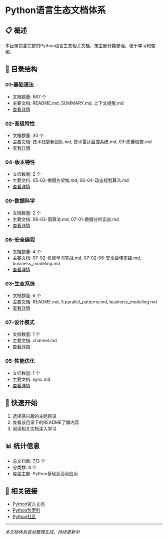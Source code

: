# Python语言生态文档体系

## 📋 概述
本目录包含完整的Python语言生态相关文档，按主题分类整理，便于学习和查阅。

## 📁 目录结构

### 01-基础语法
- 文档数量: 667 个
- 主要文档: README.md, SUMMARY.md, 上下文提醒.md
- [查看详情](01-基础语法/README.md)

### 02-高级特性
- 文档数量: 30 个
- 主要文档: 技术栈更新团队.md, 技术雷达监控系统.md, 03-质量检查.md
- [查看详情](02-高级特性/README.md)

### 04-版本特性
- 文档数量: 2 个
- 主要文档: 05-02-微服务架构.md, 06-04-动态规划算法.md
- [查看详情](04-版本特性/README.md)

### 09-数据科学
- 文档数量: 2 个
- 主要文档: 06-03-图算法.md, 07-01-数据分析实战.md
- [查看详情](09-数据科学/README.md)

### 06-安全编程
- 文档数量: 4 个
- 主要文档: 07-02-机器学习实战.md, 07-02-06-安全最佳实践.md, business_modeling.md
- [查看详情](06-安全编程/README.md)

### 03-生态系统
- 文档数量: 6 个
- 主要文档: README.md, 5.parallel_patterns.md, business_modeling.md
- [查看详情](03-生态系统/README.md)

### 07-设计模式
- 文档数量: 1 个
- 主要文档: channel.md
- [查看详情](07-设计模式/README.md)

### 05-性能优化
- 文档数量: 1 个
- 主要文档: sync.md
- [查看详情](05-性能优化/README.md)

## 🚀 快速开始
1. 选择感兴趣的主题目录
2. 查看该目录下的README了解内容
3. 阅读相关文档深入学习

## 📊 统计信息
- 总文档数: 713 个
- 分类数: 8 个
- 覆盖主题: Python基础到高级应用

## 🔗 相关链接
- [Python官方文档](https://docs.python.org/)
- [Python包索引](https://pypi.org/)
- [Python社区](https://www.python.org/community/)

---
*本文档体系自动整理生成，持续更新中*

